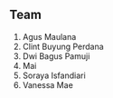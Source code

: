 ## Team

1. Agus Maulana
2. Clint Buyung Perdana
3. Dwi Bagus Pamuji
4. Mai
5. Soraya Isfandiari
6. Vanessa Mae

